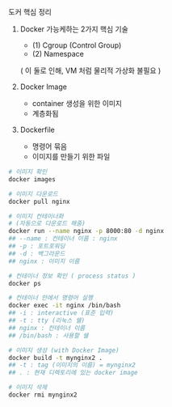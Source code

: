 도커 핵심 정리

1. Docker 가능케하는 2가지 핵심 기술

   - (1) Cgroup (Control Group)
   - (2) Namespace

   ( 이 둘로 인해, VM 처럼 물리적 가상화 불필요 )



2. Docker Image
   - container 생성을 위한 이미지
   - 계층화됨



3. Dockerfile
   - 명령어 묶음
   - 이미지를 만들기 위한 파일







```bash
# 이미지 확인
docker images 

# 이미지 다운로드
docker pull nginx

# 이미지 컨테이너화
# (자동으로 다운로드 해줌)
docker run --name nginx -p 8000:80 -d nginx
## --name : 컨테이너 이름 : nginx
## -p : 포트포워딩
## -d : 백그라운드
## nginx : 이미지 이름

# 컨테이너 정보 확인 ( process status )
docker ps

# 컨테이너 안에서 명령어 실행
docker exec -it nginx /bin/bash
## -i : interactive (표준 입력)
## -t : tty (리눅스 쉘)
## nginx : 컨테이너 이름
## /bin/bash : 사용할 쉘

# 이미지 생성 (with Docker Image)
docker build -t mynginx2 .
## -t : tag (이미지의 이름) = mynginx2
## . : 현재 디렉토리에 있는 docker image

# 이미지 삭제
docker rmi mynginx2
```

